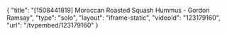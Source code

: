 {
    "title": "[1508441819] Moroccan Roasted Squash Hummus - Gordon Ramsay",
    "type": "solo",
    "layout": "iframe-static",
    "videoId": "123179160",
    "url": "\/tvpembed\/123179160"
}